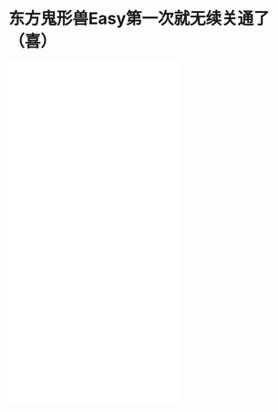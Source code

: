 # 东方鬼形兽Easy第一次就无续关通了（喜）

<iframe src="//player.bilibili.com/player.html?bvid=BV11T411E79U" scrolling="no" border="0" height="600" frameborder="no" framespacing="0" allowfullscreen="true"> </iframe>
